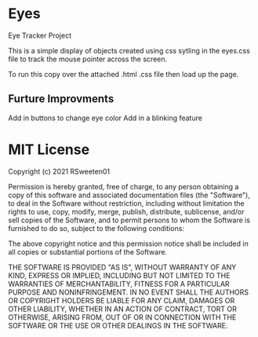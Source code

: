 # Eyes
Eye Tracker Project

This is a simple display of objects created using css sytling in the eyes.css file to track the mouse pointer across the screen.

To run this copy over the attached .html .css file then load up the page. 

## Furture Improvments
Add in buttons to change eye color
Add in a blinking feature

#  MIT License

Copyright (c) 2021 RSweeten01

Permission is hereby granted, free of charge, to any person obtaining a copy
of this software and associated documentation files (the "Software"), to deal
in the Software without restriction, including without limitation the rights
to use, copy, modify, merge, publish, distribute, sublicense, and/or sell
copies of the Software, and to permit persons to whom the Software is
furnished to do so, subject to the following conditions:

The above copyright notice and this permission notice shall be included in all
copies or substantial portions of the Software.

THE SOFTWARE IS PROVIDED "AS IS", WITHOUT WARRANTY OF ANY KIND, EXPRESS OR
IMPLIED, INCLUDING BUT NOT LIMITED TO THE WARRANTIES OF MERCHANTABILITY,
FITNESS FOR A PARTICULAR PURPOSE AND NONINFRINGEMENT. IN NO EVENT SHALL THE
AUTHORS OR COPYRIGHT HOLDERS BE LIABLE FOR ANY CLAIM, DAMAGES OR OTHER
LIABILITY, WHETHER IN AN ACTION OF CONTRACT, TORT OR OTHERWISE, ARISING FROM,
OUT OF OR IN CONNECTION WITH THE SOFTWARE OR THE USE OR OTHER DEALINGS IN THE
SOFTWARE.
